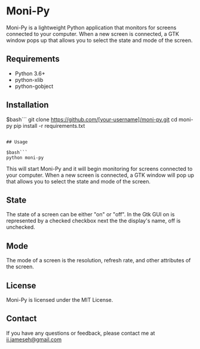 # Moni-Py

Moni-Py is a lightweight Python application that monitors for screens connected to your computer. When a new screen is connected, a GTK window pops up that allows you to select the state and mode of the screen.

## Requirements

* Python 3.6+
* python-xlib
* python-gobject

## Installation

$bash```
git clone https://github.com/[your-username]/moni-py.git
cd moni-py
pip install -r requirements.txt
```

## Usage

$bash```
python moni-py
```

This will start Moni-Py and it will begin monitoring for screens connected to your computer. When a new screen is connected, a GTK window will pop up that allows you to select the state and mode of the screen.

## State

The state of a screen can be either "on" or "off". In the Gtk GUI on is represented by a checked checkbox next the the display's name, off is unchecked.

## Mode

The mode of a screen is the resolution, refresh rate, and other attributes of the screen.

## License

Moni-Py is licensed under the MIT License.

## Contact

If you have any questions or feedback, please contact me at ii.jameseh@gmail.com 
